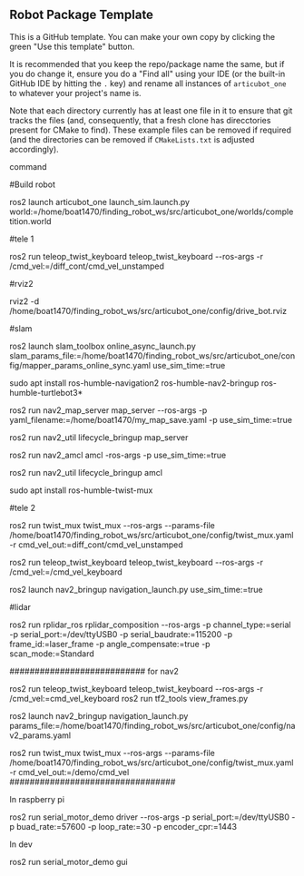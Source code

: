 ## Robot Package Template

This is a GitHub template. You can make your own copy by clicking the green "Use this template" button.

It is recommended that you keep the repo/package name the same, but if you do change it, ensure you do a "Find all" using your IDE (or the built-in GitHub IDE by hitting the `.` key) and rename all instances of `articubot_one` to whatever your project's name is.

Note that each directory currently has at least one file in it to ensure that git tracks the files (and, consequently, that a fresh clone has direcctories present for CMake to find). These example files can be removed if required (and the directories can be removed if `CMakeLists.txt` is adjusted accordingly).


command

#Build robot 

ros2 launch articubot_one launch_sim.launch.py world:=/home/boat1470/finding_robot_ws/src/articubot_one/worlds/completition.world 
 
#tele 1

ros2 run teleop_twist_keyboard teleop_twist_keyboard  --ros-args -r /cmd_vel:=/diff_cont/cmd_vel_unstamped

#rviz2 

rviz2 -d /home/boat1470/finding_robot_ws/src/articubot_one/config/drive_bot.rviz 

#slam

ros2 launch slam_toolbox online_async_launch.py slam_params_file:=/home/boat1470/finding_robot_ws/src/articubot_one/config/mapper_params_online_sync.yaml use_sim_time:=true



sudo apt install ros-humble-navigation2 ros-humble-nav2-bringup ros-humble-turtlebot3*

ros2 run nav2_map_server map_server --ros-args -p yaml_filename:=/home/boat1470/my_map_save.yaml -p use_sim_time:=true

ros2 run nav2_util lifecycle_bringup map_server

ros2 run nav2_amcl amcl -ros-args -p use_sim_time:=true

ros2 run nav2_util lifecycle_bringup amcl

sudo apt install ros-humble-twist-mux


#tele 2

ros2 run twist_mux twist_mux --ros-args --params-file /home/boat1470/finding_robot_ws/src/articubot_one/config/twist_mux.yaml -r cmd_vel_out:=diff_cont/cmd_vel_unstamped

ros2 run teleop_twist_keyboard teleop_twist_keyboard  --ros-args -r /cmd_vel:=/cmd_vel_keyboard

ros2 launch nav2_bringup navigation_launch.py use_sim_time:=true



#lidar

ros2 run rplidar_ros rplidar_composition --ros-args -p channel_type:=serial -p serial_port:=/dev/ttyUSB0 -p serial_baudrate:=115200 -p frame_id:=laser_frame -p angle_compensate:=true -p scan_mode:=Standard





###########################
for nav2

ros2 run teleop_twist_keyboard teleop_twist_keyboard  --ros-args -r /cmd_vel:=cmd_vel_keyboard
ros2 run tf2_tools view_frames.py

ros2 launch nav2_bringup navigation_launch.py params_file:=/home/boat1470/finding_robot_ws/src/articubot_one/config/nav2_params.yaml

ros2 run twist_mux twist_mux --ros-args --params-file /home/boat1470/finding_robot_ws/src/articubot_one/config/twist_mux.yaml -r cmd_vel_out:=/demo/cmd_vel
#################################



In raspberry pi

ros2 run serial_motor_demo driver --ros-args -p serial_port:=/dev/ttyUSB0 -p buad_rate:=57600 -p loop_rate:=30 -p encoder_cpr:=1443



In dev

ros2 run serial_motor_demo gui
